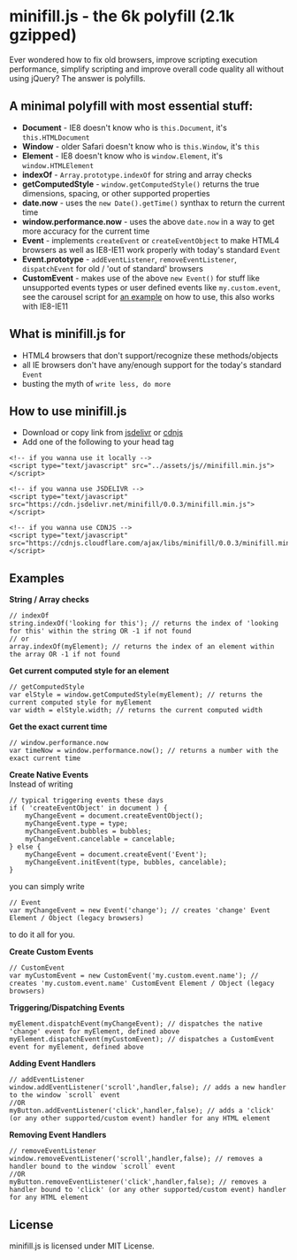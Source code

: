 # minifill.js - the 6k polyfill (2.1k gzipped)
Ever wondered how to fix old browsers, improve scripting execution performance, simplify scripting and improve overall code quality all without using jQuery? The answer is polyfills.

## A minimal polyfill with most essential stuff:
* <b>Document</b> - IE8 doesn't know who is `this.Document`, it's `this.HTMLDocument`
* <b>Window</b> - older Safari doesn't know who is `this.Window`, it's `this`
* <b>Element</b> - IE8 doesn't know who is `window.Element`, it's `window.HTMLElement` 
* <b>indexOf</b> - `Array.prototype.indexOf` for string and array checks
* <b>getComputedStyle</b> - `window.getComputedStyle()` returns the true dimensions, spacing, or other supported properties
* <b>date.now</b> - uses the `new Date().getTime()` synthax to return the current time
* <b>window.performance.now</b> - uses the above `date.now` in a way to get more accuracy for the current time
* <b>Event</b> - implements `createEvent` or `createEventObject` to make HTML4 browsers as well as IE8-IE11 work properly with today's standard `Event`
* <b>Event.prototype</b> - `addEventListener`,  `removeEventListener`,  `dispatchEvent` for old / 'out of standard' browsers
* <b>CustomEvent</b> - makes use of the above `new Event()` for stuff like unsupported events types or user defined events like `my.custom.event`, see the carousel script for <a href="https://github.com/thednp/bootstrap.native/blob/master/lib/carousel-native.js#L117-L120">an example</a> on how to use, this also works with IE8-IE11

## What is minifill.js for
* HTML4 browsers that don't support/recognize these methods/objects
* all IE browsers don't have any/enough support for the today's standard `Event`
* busting the myth of `write less, do more`

## How to use minifill.js
* Download or copy link from <a href="https://www.jsdelivr.com/projects/minifill">jsdelivr</a> or <a href="https://cdnjs.com/libraries/minifill">cdnjs</a>
* Add one of the following to your head tag
```
<!-- if you wanna use it locally -->
<script type="text/javascript" src="../assets/js//minifill.min.js"></script>

<!-- if you wanna use JSDELIVR -->
<script type="text/javascript" src="https://cdn.jsdelivr.net/minifill/0.0.3/minifill.min.js"></script>

<!-- if you wanna use CDNJS -->
<script type="text/javascript" src="https://cdnjs.cloudflare.com/ajax/libs/minifill/0.0.3/minifill.min.js"></script>
```

## Examples
<b>String / Array checks</b>
```
// indexOf
string.indexOf('looking for this'); // returns the index of 'looking for this' within the string OR -1 if not found
// or
array.indexOf(myElement); // returns the index of an element within the array OR -1 if not found
```

<b>Get current computed style for an element</b>
```
// getComputedStyle
var elStyle = window.getComputedStyle(myElement); // returns the current computed style for myElement
var width = elStyle.width; // returns the current computed width
```

<b>Get the exact current time</b>
```
// window.performance.now
var timeNow = window.performance.now(); // returns a number with the exact current time
```

<b>Create Native Events</b><br>
Instead of writing
```
// typical triggering events these days
if ( 'createEventObject' in document ) {
	myChangeEvent = document.createEventObject();		
	myChangeEvent.type = type;
	myChangeEvent.bubbles = bubbles;
	myChangeEvent.cancelable = cancelable;
} else {
	myChangeEvent = document.createEvent('Event');			
	myChangeEvent.initEvent(type, bubbles, cancelable);	
}
```
you can simply write
```
// Event
var myChangeEvent = new Event('change'); // creates 'change' Event Element / Object (legacy browsers)
```
to do it all for you.

<b>Create Custom Events</b>
```
// CustomEvent
var myCustomEvent = new CustomEvent('my.custom.event.name'); // creates 'my.custom.event.name' CustomEvent Element / Object (legacy browsers)
```

<b>Triggering/Dispatching Events</b>
```
myElement.dispatchEvent(myChangeEvent); // dispatches the native 'change' event for myElement, defined above
myElement.dispatchEvent(myCustomEvent); // dispatches a CustomEvent event for myElement, defined above
```

<b>Adding Event Handlers</b>
```
// addEventListener
window.addEventListener('scroll',handler,false); // adds a new handler to the window `scroll` event
//OR
myButton.addEventListener('click',handler,false); // adds a 'click' (or any other supported/custom event) handler for any HTML element
```

<b>Removing Event Handlers</b>
```
// removeEventListener
window.removeEventListener('scroll',handler,false); // removes a handler bound to the window `scroll` event
//OR
myButton.removeEventListener('click',handler,false); // removes a handler bound to 'click' (or any other supported/custom event) handler for any HTML element
```

## License
minifill.js is licensed under MIT License.
